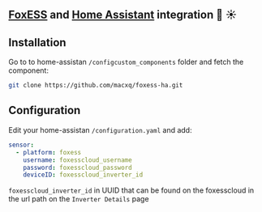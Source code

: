 ## [FoxESS](https://www.fox-ess.com/) and [Home Assistant](https://www.home-assistant.io/) integration  🏡 ☀️

## Installation

Go to to home-assistan `/configcustom_components` folder and fetch the component:

```bash
git clone https://github.com/macxq/foxess-ha.git
```
## Configuration

Edit your home-assistan `/configuration.yaml`  and add:

```yaml
sensor:
  - platform: foxess
    username: foxesscloud_username
    password: foxesscloud_password
    deviceID: foxesscloud_inverter_id
```

`foxesscloud_inverter_id` in UUID that can be found on the foxesscloud in the url path on the `Inverter Details` page 
